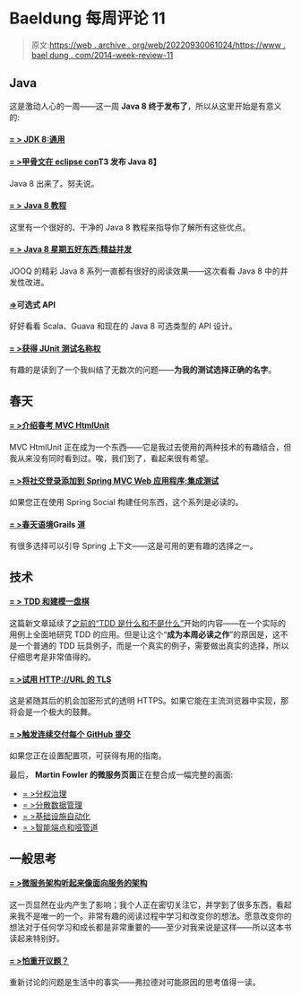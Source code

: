 # Baeldung 每周评论 11

> 原文:[https://web . archive . org/web/20220930061024/https://www . bael dung . com/2014-week-review-11](https://web.archive.org/web/20220930061024/https://www.baeldung.com/2014-week-review-11)

## **Java**

这是激动人心的一周——这一周 **Java 8 终于发布了**，所以从这里开始是有意义的:

#### **[= > JDK 8:通用](https://web.archive.org/web/20220617075815/http://mreinhold.org/blog/jdk8-ga)**

#### **[= >甲骨文在 eclipse con](https://web.archive.org/web/20220617075815/http://www.infoq.com/news/2014/03/jdk-8)T3 发布 Java 8】**

Java 8 出来了。努夫说。

#### **[= > Java 8 教程](https://web.archive.org/web/20220617075815/http://winterbe.com/posts/2014/03/16/java-8-tutorial/)**

这里有一个很好的、干净的 Java 8 教程来指导你了解所有这些优点。

#### **[= > Java 8 星期五好东西:精益并发](https://web.archive.org/web/20220617075815/http://blog.jooq.org/2014/03/14/java-8-friday-goodies-lean-concurrency/)**

JOOQ 的精彩 Java 8 系列一直都有很好的阅读效果——这次看看 Java 8 中的并发性改进。

#### **[=>](https://web.archive.org/web/20220617075815/http://techblog.bozho.net/?p=1364)可选式 API**

好好看看 Scala、Guava 和现在的 Java 8 可选类型的 API 设计。

#### **[= >获得 JUnit 测试名称权](https://web.archive.org/web/20220617075815/http://www.codeaffine.com/2014/03/17/getting-junit-test-names-right/)**

有趣的是读到了一个我纠结了无数次的问题——**为我的测试选择正确的名字**。

## **春天**

#### **[= >介绍春考 MVC HtmlUnit](https://web.archive.org/web/20220617075815/https://spring.io/blog/2014/03/19/introducing-spring-test-mvc-htmlunit)**

MVC HtmlUnit 正在成为一个东西——它是我过去使用的两种技术的有趣结合，但我从来没有同时看到过。唉，我们到了，看起来很有希望。

#### **[= >将社交登录添加到 Spring MVC Web 应用程序:集成测试](https://web.archive.org/web/20220617075815/http://www.petrikainulainen.net/programming/spring-framework/adding-social-sign-in-to-a-spring-mvc-web-application-integration-testing/)**

如果您正在使用 Spring Social 构建任何东西，这个系列是必读的。

#### **[= >春天语境](https://web.archive.org/web/20220617075815/https://tux2323.blogspot.com/2014/03/spring-context-grails-way.html)Grails 道**

有很多选择可以引导 Spring 上下文——这是可用的更有趣的选择之一。

## **技术**

#### [**= > TDD 和**建模一盘棋](https://web.archive.org/web/20220617075815/http://www.daedtech.com/tdd-and-modeling-a-chess-game)

这篇新文章延续了[之前的“TDD 是什么和不是什么”](https://web.archive.org/web/20220617075815/http://www.daedtech.com/what-tdd-is-and-is-not)开始的内容——在一个实际的用例上全面地研究 TDD 的应用。但是让这个“**成为本周必读之作**”的原因是，这不是一个普通的 TDD 玩具例子，而是一个真实的例子，需要做出真实的选择，所以仔细思考是非常值得的。

#### **[= >试用 HTTP://URL 的 TLS](https://web.archive.org/web/20220617075815/https://www.mnot.net/blog/2014/03/17/trying_out_tls_for_http_urls)**

这是紧随其后的机会加密形式的透明 HTTPS。如果它能在主流浏览器中实现，那将会是一个极大的鼓舞。

#### **[= >触发连续交付每个 GitHub 提交](https://web.archive.org/web/20220617075815/http://lkrnac.net/blog/2014/03/16/continuous-delivery/)**

如果您正在设置配置项，可获得有用的指南。

最后， **Martin Fowler 的微服务页面**正在整合成一幅完整的画面:

*   [= >分权治理](https://web.archive.org/web/20220617075815/http://martinfowler.com/articles/microservices.html#DecentralizedGovernance)
*   [= >分散数据管理](https://web.archive.org/web/20220617075815/http://martinfowler.com/articles/microservices.html#DecentralizedDataManagement)
*   [= >基础设施自动化](https://web.archive.org/web/20220617075815/http://martinfowler.com/articles/microservices.html#InfrastructureAutomation)
*   [= >智能端点和哑管道](https://web.archive.org/web/20220617075815/http://martinfowler.com/articles/microservices.html#SmartEndpointsAndDumbPipes)

## **一般思考**

#### **[= >微服务架构听起来像面向服务的架构](https://web.archive.org/web/20220617075815/http://www.petrikainulainen.net/software-development/design/the-microservice-architecture-sounds-like-service-oriented-architecture/)**

这一页显然在业内产生了影响；我个人正在密切关注它，并学到了很多东西，看起来我不是唯一的一个。非常有趣的阅读过程中学习和改变你的想法。愿意改变你的想法对于任何学习和成长都是非常重要的——至少对我来说是这样——所以这本书读起来特别好。

#### **[= >怕重开议题？](https://web.archive.org/web/20220617075815/http://vladmihalcea.com/2014/03/17/afraid-of-reopened-issues/)**

重新讨论的问题是生活中的事实——弗拉德对可能原因的思考值得一读。